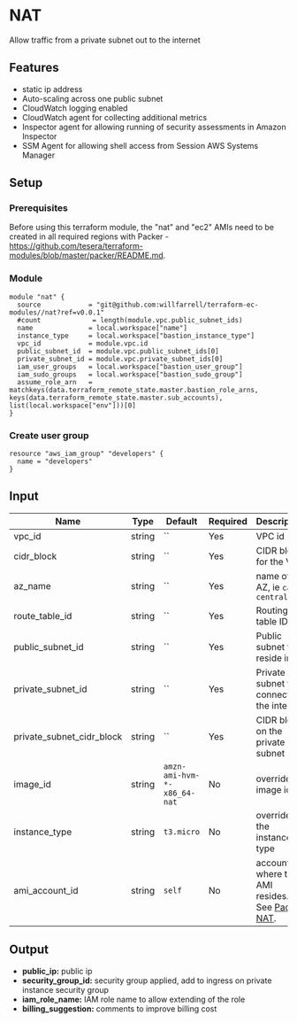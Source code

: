 # NAT
Allow traffic from a private subnet out to the internet

## Features
- static ip address
- Auto-scaling across one public subnet
- CloudWatch logging enabled
- CloudWatch agent for collecting additional metrics
- Inspector agent for allowing running of security assessments in Amazon Inspector
- SSM Agent for allowing shell access from Session AWS Systems Manager

## Setup

### Prerequisites
Before using this terraform module, the "nat" and "ec2" AMIs need to be created in all required regions with Packer - https://github.com/tesera/terraform-modules/blob/master/packer/README.md. 

### Module
```hcl-terraform
module "nat" {
  source            = "git@github.com:willfarrell/terraform-ec-modules//nat?ref=v0.0.1"
  #count             = length(module.vpc.public_subnet_ids)
  name              = local.workspace["name"]
  instance_type     = local.workspace["bastion_instance_type"]
  vpc_id            = module.vpc.id
  public_subnet_id  = module.vpc.public_subnet_ids[0]
  private_subnet_id = module.vpc.private_subnet_ids[0]
  iam_user_groups   = local.workspace["bastion_user_group"]
  iam_sudo_groups   = local.workspace["bastion_sudo_group"]
  assume_role_arn   = matchkeys(data.terraform_remote_state.master.bastion_role_arns, keys(data.terraform_remote_state.master.sub_accounts), list(local.workspace["env"]))[0]
}
```

### Create user group
```hcl-terraform
resource "aws_iam_group" "developers" {
  name = "developers"
}
```

## Input

Name                      | Type   | Default                     | Required  | Description
--------------------------|--------|-----------------------------|-----------|-------------
vpc_id                    | string | ``                          | Yes       | VPC id
cidr_block                | string | ``                          | Yes       | CIDR block for the VPC
az_name                   | string | ``                          | Yes       | name of the AZ, ie `ca-central-1a`
route_table_id            | string | ``                          | Yes       | Routing table ID
public_subnet_id          | string | ``                          | Yes       | Public subnet to reside in
private_subnet_id         | string | ``                          | Yes       | Private subnet to connect to the internet
private_subnet_cidr_block | string | ``                          | Yes       | CIDR block on the private subnet
image_id                  | string | `amzn-ami-hvm-*-x86_64-nat` | No        | override image id
instance_type             | string | `t3.micro`                  | No        | override the instance type
ami_account_id            | string | `self`                      | No        | account id where the AMI resides. See [Packer NAT](https://github.com/willfarrell/terraform-ec-modules/tree/master/packer/nat).


## Output
- **public_ip:** public ip
- **security_group_id:** security group applied, add to ingress on private instance security group
- **iam_role_name:** IAM role name to allow extending of the role
- **billing_suggestion:** comments to improve billing cost

